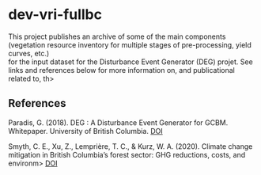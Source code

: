 # dev-vri-fullbc

This project publishes an archive of some of the main components (vegetation resource inventory for multiple stages of pre-processing, yield curves, etc.)    
for the input dataset for the Disturbance Event Generator (DEG) projet. See links and references below for more information on, and publicational related to, th>


## References

Paradis, G. (2018). DEG : A Disturbance Event Generator for GCBM. Whitepaper. University of British Columbia.
[DOI](https://dx.doi.org/10.14288/1.0402620)

Smyth, C. E., Xu, Z., Lemprière, T. C., & Kurz, W. A. (2020). Climate change mitigation in British Columbia’s forest sector: GHG reductions, costs, and environm>
[DOI](https://doi.org/10.1186/s13021-020-00155-2)
